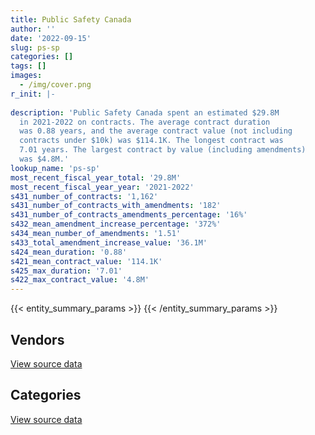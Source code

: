 ```yaml
---
title: Public Safety Canada
author: ''
date: '2022-09-15'
slug: ps-sp
categories: []
tags: []
images:
  - /img/cover.png
r_init: |-
  
description: 'Public Safety Canada spent an estimated $29.8M
  in 2021-2022 on contracts. The average contract duration
  was 0.88 years, and the average contract value (not including
  contracts under $10k) was $114.1K. The longest contract was
  7.01 years. The largest contract by value (including amendments)
  was $4.8M.'
lookup_name: 'ps-sp'
most_recent_fiscal_year_total: '29.8M'
most_recent_fiscal_year_year: '2021-2022'
s431_number_of_contracts: '1,162'
s431_number_of_contracts_with_amendments: '182'
s431_number_of_contracts_amendments_percentage: '16%'
s432_mean_amendment_increase_percentage: '372%'
s434_mean_number_of_amendments: '1.51'
s433_total_amendment_increase_value: '36.1M'
s424_mean_duration: '0.88'
s421_mean_contract_value: '114.1K'
s425_max_duration: '7.01'
s422_max_contract_value: '4.8M'
---
```


<script src="/rmarkdown-libs/htmlwidgets/htmlwidgets.js"></script>
<link href="/rmarkdown-libs/datatables-css/datatables-crosstalk.css" rel="stylesheet" />
<script src="/rmarkdown-libs/datatables-binding/datatables.js"></script>
<script src="/rmarkdown-libs/jquery/jquery-3.6.0.min.js"></script>
<link href="/rmarkdown-libs/dt-core-bootstrap/css/dataTables.bootstrap.min.css" rel="stylesheet" />
<link href="/rmarkdown-libs/dt-core-bootstrap/css/dataTables.bootstrap.extra.css" rel="stylesheet" />
<script src="/rmarkdown-libs/dt-core-bootstrap/js/jquery.dataTables.min.js"></script>
<script src="/rmarkdown-libs/dt-core-bootstrap/js/dataTables.bootstrap.min.js"></script>
<link href="/rmarkdown-libs/crosstalk/css/crosstalk.min.css" rel="stylesheet" />
<script src="/rmarkdown-libs/crosstalk/js/crosstalk.min.js"></script>
<script src="/rmarkdown-libs/htmlwidgets/htmlwidgets.js"></script>
<link href="/rmarkdown-libs/datatables-css/datatables-crosstalk.css" rel="stylesheet" />
<script src="/rmarkdown-libs/datatables-binding/datatables.js"></script>
<script src="/rmarkdown-libs/jquery/jquery-3.6.0.min.js"></script>
<link href="/rmarkdown-libs/dt-core-bootstrap/css/dataTables.bootstrap.min.css" rel="stylesheet" />
<link href="/rmarkdown-libs/dt-core-bootstrap/css/dataTables.bootstrap.extra.css" rel="stylesheet" />
<script src="/rmarkdown-libs/dt-core-bootstrap/js/jquery.dataTables.min.js"></script>
<script src="/rmarkdown-libs/dt-core-bootstrap/js/dataTables.bootstrap.min.js"></script>
<link href="/rmarkdown-libs/crosstalk/css/crosstalk.min.css" rel="stylesheet" />
<script src="/rmarkdown-libs/crosstalk/js/crosstalk.min.js"></script>

{{< entity_summary_params >}}
{{< /entity_summary_params >}}

## Vendors

<div id="htmlwidget-1" style="width:100%;height:auto;" class="datatables html-widget"></div>
<script type="application/json" data-for="htmlwidget-1">{"x":{"style":"bootstrap","filter":"none","vertical":false,"data":[["<a href=\"/vendors/acart_communications/\">Acart Communications<\/a>","<a href=\"/vendors/act/\">ACT<\/a>","<a href=\"/vendors/adga_group/\">ADGA Group<\/a>","<a href=\"/vendors/adrm_technology_consulting/\">ADRM Technology Consulting<\/a>","<a href=\"/vendors/advanced_business_interiors/\">Advanced Business Interiors<\/a>","<a href=\"/vendors/aecom/\">AECOM<\/a>","<a href=\"/vendors/altis_human_resources/\">Altis Human Resources<\/a>","<a href=\"/vendors/artemp_personnel_services/\">Artemp Personnel Services<\/a>","<a href=\"/vendors/banfield_seguin/\">Banfield Seguin<\/a>","<a href=\"/vendors/bdo_canada/\">BDO Canada<\/a>","<a href=\"/vendors/bell_canada/\">Bell Canada<\/a>","<a href=\"/vendors/calian/\">Calian<\/a>","<a href=\"/vendors/canadian_corps_of_commissionaires/\">Canadian Corps of Commissionaires<\/a>","<a href=\"/vendors/carahsoft_technology/\">Carahsoft Technology<\/a>","<a href=\"/vendors/carleton_university/\">Carleton University<\/a>","<a href=\"/vendors/cbci_telecom/\">CBCI Telecom<\/a>","<a href=\"/vendors/cdw_canada/\">CDW Canada<\/a>","<a href=\"/vendors/cgi/\">CGI<\/a>","<a href=\"/vendors/charron_human_resources/\">Charron Human Resources<\/a>","<a href=\"/vendors/chubb_edwards/\">Chubb Edwards<\/a>","<a href=\"/vendors/cision_canada/\">Cision Canada<\/a>","<a href=\"/vendors/cistel_technology/\">Cistel Technology<\/a>","<a href=\"/vendors/cofomo/\">Cofomo<\/a>","<a href=\"/vendors/commvault_systems/\">Commvault Systems<\/a>","<a href=\"/vendors/contract_community/\">Contract Community<\/a>","<a href=\"/vendors/cossette_communications/\">Cossette Communications<\/a>","<a href=\"/vendors/csdc_systems/\">CSDC Systems<\/a>","<a href=\"/vendors/deloitte/\">Deloitte<\/a>","<a href=\"/vendors/donna_cona/\">Donna Cona<\/a>","<a href=\"/vendors/ebsco_canada/\">EBSCO Canada<\/a>","<a href=\"/vendors/eclipsys_solutions/\">Eclipsys Solutions<\/a>","<a href=\"/vendors/ecole_de_langues_abce/\">Ecole De Langues Abce<\/a>","<a href=\"/vendors/ekos_research_associates/\">Ekos Research Associates<\/a>","<a href=\"/vendors/elsevier/\">Elsevier<\/a>","<a href=\"/vendors/environics_research_group/\">Environics Research Group<\/a>","<a href=\"/vendors/esri/\">ESRI<\/a>","<a href=\"/vendors/excel_human_resources/\">Excel Human Resources<\/a>","<a href=\"/vendors/fast_forward_french/\">Fast Forward French<\/a>","<a href=\"/vendors/fast_track_staffing/\">Fast Track Staffing<\/a>","<a href=\"/vendors/ference_company_consulting/\">Ference Company Consulting<\/a>","<a href=\"/vendors/ford_motor_company/\">Ford Motor Company<\/a>","<a href=\"/vendors/gartner/\">Gartner<\/a>","<a href=\"/vendors/gc_strategies/\">GC Strategies<\/a>","<a href=\"/vendors/general_dynamics/\">General Dynamics<\/a>","<a href=\"/vendors/global_upholstery/\">Global Upholstery<\/a>","<a href=\"/vendors/graybridge_international_consulting/\">Graybridge International Consulting<\/a>","<a href=\"/vendors/hewlett_packard/\">Hewlett Packard<\/a>","<a href=\"/vendors/hypertec/\">Hypertec<\/a>","<a href=\"/vendors/ibm_canada/\">IBM Canada<\/a>","<a href=\"/vendors/ifathom/\">iFathom<\/a>","<a href=\"/vendors/ihs_global/\">IHS Global<\/a>","<a href=\"/vendors/imp_group/\">IMP Group<\/a>","<a href=\"/vendors/integra_networks/\">Integra Networks<\/a>","<a href=\"/vendors/ipsos/\">Ipsos<\/a>","<a href=\"/vendors/ipss/\">IPSS<\/a>","<a href=\"/vendors/john_wiley_sons/\">John Wiley Sons<\/a>","<a href=\"/vendors/kpmg/\">KPMG<\/a>","<a href=\"/vendors/lansdowne_technologies/\">Lansdowne Technologies<\/a>","<a href=\"/vendors/lexisnexis_canada/\">LexisNexis Canada<\/a>","<a href=\"/vendors/lumina_it/\">Lumina IT<\/a>","<a href=\"/vendors/maverin/\">Maverin<\/a>","<a href=\"/vendors/maxsys_staffing_and_consulting/\">Maxsys Staffing and Consulting<\/a>","<a href=\"/vendors/media_q/\">Media Q<\/a>","<a href=\"/vendors/microsoft_canada/\">Microsoft Canada<\/a>","<a href=\"/vendors/modis_canada/\">Modis Canada<\/a>","<a href=\"/vendors/morpho_canada/\">Morpho Canada<\/a>","<a href=\"/vendors/nations_translation_group/\">Nations Translation Group<\/a>","<a href=\"/vendors/nattiq/\">NATTIQ<\/a>","<a href=\"/vendors/nisha_techonologies/\">Nisha Techonologies<\/a>","<a href=\"/vendors/nitam_solutions/\">Nitam Solutions<\/a>","<a href=\"/vendors/northern_micro/\">Northern Micro<\/a>","<a href=\"/vendors/nova_networks/\">Nova Networks<\/a>","<a href=\"/vendors/opentext/\">OpenText<\/a>","<a href=\"/vendors/panasonic/\">Panasonic<\/a>","<a href=\"/vendors/pra/\">PRA<\/a>","<a href=\"/vendors/pricewaterhouse_coopers/\">Pricewaterhouse Coopers<\/a>","<a href=\"/vendors/printers_plus/\">Printers Plus<\/a>","<a href=\"/vendors/protak_consulting_group/\">Protak Consulting Group<\/a>","<a href=\"/vendors/qmr/\">QMR<\/a>","<a href=\"/vendors/quantum_management_services/\">Quantum Management Services<\/a>","<a href=\"/vendors/quintet_consulting/\">Quintet Consulting<\/a>","<a href=\"/vendors/raymond_chabot_grant_thornton/\">Raymond Chabot Grant Thornton<\/a>","<a href=\"/vendors/rhea/\">RHEA<\/a>","<a href=\"/vendors/ricoh/\">Ricoh<\/a>","<a href=\"/vendors/risk_sciences_international/\">Risk Sciences International<\/a>","<a href=\"/vendors/rogers/\">Rogers<\/a>","<a href=\"/vendors/samson_associes/\">Samson Associes<\/a>","<a href=\"/vendors/sas_institute/\">SAS Institute<\/a>","<a href=\"/vendors/sharp_electronics/\">Sharp Electronics<\/a>","<a href=\"/vendors/sierra_systems_group/\">Sierra Systems Group<\/a>","<a href=\"/vendors/simplex_grinnell/\">Simplex Grinnell<\/a>","<a href=\"/vendors/softchoice/\">Softchoice<\/a>","<a href=\"/vendors/stiff_sentences/\">Stiff Sentences<\/a>","<a href=\"/vendors/synersolutions_technologies/\">SynerSolutions Technologies<\/a>","<a href=\"/vendors/tag_hr/\">Tag HR<\/a>","<a href=\"/vendors/teknion/\">Teknion<\/a>","<a href=\"/vendors/teramach_technologies/\">Teramach Technologies<\/a>","<a href=\"/vendors/the_aim_group/\">The AIM Group<\/a>","<a href=\"/vendors/the_halifax_group/\">The Halifax Group<\/a>","<a href=\"/vendors/the_masha_krupp_translation_group/\">The Masha Krupp Translation Group<\/a>","<a href=\"/vendors/the_right_door_consulting/\">The Right Door Consulting<\/a>","<a href=\"/vendors/thomas_schmidt/\">Thomas Schmidt<\/a>","<a href=\"/vendors/thomson_reuters/\">Thomson Reuters<\/a>","<a href=\"/vendors/totem_offisource/\">Totem Offisource<\/a>","<a href=\"/vendors/trm_technologies/\">TRM Technologies<\/a>","<a href=\"/vendors/university_of_ottawa/\">University of Ottawa<\/a>","<a href=\"/vendors/university_of_waterloo/\">University of Waterloo<\/a>","<a href=\"/vendors/vmware/\">VMware<\/a>","<a href=\"/vendors/wolters_kluwer/\">Wolters Kluwer<\/a>","<a href=\"/vendors/workdynamics_technologies/\">WorkDynamics Technologies<\/a>","<a href=\"/vendors/worldreach_software/\">Worldreach Software<\/a>","<a href=\"/vendors/xerox/\">Xerox<\/a>"],[1113596.9,805.26,56867.79,285905.25,null,null,44421.29,179246.56,954471.56,27312.85,null,null,108197.02,40627.14,19117.96,241399.1,3414.14,24860,36985.89,33444.9,45001.12,1732.97,29618.36,12252.3,2798.69,2767204.79,25302.56,null,null,99012.11,81189.49,22739,194034.54,15766.94,17325.51,147304.84,18567.63,20000,null,null,null,150871.98,26029.6,null,2876.06,43229.98,30491.62,null,64542.1,null,148246.18,45997.42,null,75742.55,75716.7,34979.2,1334288.87,null,null,221879.79,110115.24,83996.81,null,437915.64,48292.73,5318.4,null,null,826595.62,16442.44,302018.78,70876.43,7737.87,null,null,null,176456.89,83487.34,330543.2,null,16488,730278.77,3159.96,681918.05,null,73972.02,30510,98504.53,3454.26,null,16863.61,44224.19,null,39550,null,null,36458.32,342248.75,15280.85,498466.38,null,null,905.29,null,1059.38,null,null,117548.78,28250,18635.79,666058.33,69881.27],[351626.72,42731.44,97259.86,286688.55,null,null,85654.54,468806.87,1966521.43,74161.15,179035.28,null,110722,74600.94,39532.04,248355.63,3423.49,null,8327.11,3289.65,46601.2,22652.43,null,null,13145.22,null,25446.88,24916.5,217188.22,268454.24,null,44599.26,107134.01,null,104018.02,129531.65,null,null,null,null,3000.49,null,116180.9,null,37890.15,60130.3,null,57189.3,28325.74,null,289869.57,98876.37,13003.19,147982.3,4563.75,45969.15,7756.47,null,null,94176.12,479787.85,248955.96,null,849336.92,null,10874.5,4386.6,null,2297683.07,20553.06,47662.88,21006.8,7759.07,19716.07,108197.5,null,48402.48,48948.74,203359.3,null,18066.86,1272400.65,21417.54,410463.17,23447.5,74174.68,36047,557190.35,3463.72,75243.23,8030.29,76342.11,null,5763,null,null,null,95707.92,null,345726.1,81360,271566.49,7363,null,21540.62,null,null,null,22907.36,31718.08,667883.15,13747.14],[null,59190.47,96994.13,null,11435.6,267682.07,594682.66,116157.26,2668163.34,null,332694.6,null,109157.6,3764.01,null,14391.85,null,null,null,14294.29,24860,null,null,null,33410.78,2552453.13,31728.15,null,85820.36,130696.79,null,6310.96,48978.39,null,72036.65,129389.63,null,null,null,null,52151.42,null,null,79989.52,null,19405.99,30657.06,63280,229052.4,24000,null,160226.21,null,107531.33,116757.75,7273.91,null,129526.25,null,44672.73,478476.95,44893.7,16950,1135949.28,null,null,670479.85,6921.25,31198.86,null,1715964.32,null,null,null,null,null,10384.7,null,244869.82,0,88567.03,1340098.67,null,428965.5,null,73972.02,107460.43,171706.1,3454.26,742264.26,null,32906.36,null,420699,127496.54,null,null,329940.48,65257.5,6097.09,93950.62,401302.7,6437.59,12806.29,null,null,22600,null,13560,21355.92,693503.79,null],[null,54058.13,48629.93,null,null,272155.86,712283.88,39324,2668163.34,null,146060.41,282900.97,71950.69,68962.79,null,119343.88,4589.48,null,null,null,null,null,null,null,null,7468386.87,19075.12,58066.28,1646.57,null,null,null,173762.2,null,154296.26,101759.38,19967.1,5427.61,61782.75,80230,null,87431.6,null,null,null,140554.72,215188.95,135543.5,701650.42,null,null,null,87326.4,69280.46,355198.14,28950.87,null,null,9361.62,76089.7,478476.95,null,null,943965.8,null,null,728594.72,17995.25,90473.27,null,2390990.02,null,null,null,18186.7,60754.32,null,null,194963.94,null,24446.1,1303337.53,null,379186.76,null,43369.9,185887.57,174697.65,3454.26,742264.26,null,66731.94,21187.5,420699,153079.73,140857.68,null,null,null,null,202003.16,100050.81,null,20109.48,null,39500,null,null,30815.1,147926.14,259495.37,null]],"container":"<table class=\"table table-striped table-hover row-border order-column display\">\n  <thead>\n    <tr>\n      <th>Vendor<\/th>\n      <th>2018-2019<\/th>\n      <th>2019-2020<\/th>\n      <th>2020-2021<\/th>\n      <th>2021-2022<\/th>\n    <\/tr>\n  <\/thead>\n<\/table>","options":{"order":[[4,"desc"]],"pageLength":10,"autoWidth":true,"columnDefs":[{"targets":1,"render":"function(data, type, row, meta) {\n    return type !== 'display' ? data : DTWidget.formatCurrency(data, \"$\", 2, 3, \",\", \".\", true, null);\n  }"},{"targets":2,"render":"function(data, type, row, meta) {\n    return type !== 'display' ? data : DTWidget.formatCurrency(data, \"$\", 2, 3, \",\", \".\", true, null);\n  }"},{"targets":3,"render":"function(data, type, row, meta) {\n    return type !== 'display' ? data : DTWidget.formatCurrency(data, \"$\", 2, 3, \",\", \".\", true, null);\n  }"},{"targets":4,"render":"function(data, type, row, meta) {\n    return type !== 'display' ? data : DTWidget.formatCurrency(data, \"$\", 2, 3, \",\", \".\", true, null);\n  }"},{"width":"16%","targets":[1,2,3,4]},{"className":"dt-right","targets":[1,2,3,4]}],"orderClasses":false}},"evals":["options.columnDefs.0.render","options.columnDefs.1.render","options.columnDefs.2.render","options.columnDefs.3.render"],"jsHooks":[]}</script>
<p class="text-right">
<a href="https://github.com/GoC-Spending/contracts-data/tree/main/data/out/departments/ps-sp/summary_by_fiscal_year_by_vendor.csv" class="source-data-link btn btn-link">View source data</a>
</p>

## Categories

<div id="htmlwidget-2" style="width:100%;height:auto;" class="datatables html-widget"></div>
<script type="application/json" data-for="htmlwidget-2">{"x":{"style":"bootstrap","filter":"none","vertical":false,"data":[["<a href=\"/categories/facilities_and_construction/\">Facilities and construction<\/a>","<a href=\"/categories/office_management/\">Office management<\/a>","<a href=\"/categories/professional_services/\">Professional services<\/a>","<a href=\"/categories/information_technology/\">Information technology<\/a>","<a href=\"/categories/medical/\">Medical<\/a>","<a href=\"/categories/transportation_and_logistics/\">Transportation and logistics<\/a>","<a href=\"/categories/travel/\">Travel<\/a>","<a href=\"/categories/security_and_protection/\">Security and protection<\/a>","<a href=\"/categories/human_capital/\">Human capital<\/a>"],[77986.51,2715770.53,12072929.77,6030339.8,null,null,null,283046.08,328411.43],[71615.1,577920.1,8021795.01,9582983.96,null,3000.49,17516.67,254795.72,249615.3],[36535.95,560561.92,7301131.58,13025928.95,6009.6,52151.42,null,265220.02,160706.63],[40570.81,1130119.69,8690030.08,19539745.71,8501.96,null,null,120580.62,300575.81]],"container":"<table class=\"table table-striped table-hover row-border order-column display\">\n  <thead>\n    <tr>\n      <th>Category<\/th>\n      <th>2018-2019<\/th>\n      <th>2019-2020<\/th>\n      <th>2020-2021<\/th>\n      <th>2021-2022<\/th>\n    <\/tr>\n  <\/thead>\n<\/table>","options":{"order":[[4,"desc"]],"dom":"t","pageLength":30,"autoWidth":true,"columnDefs":[{"targets":1,"render":"function(data, type, row, meta) {\n    return type !== 'display' ? data : DTWidget.formatCurrency(data, \"$\", 2, 3, \",\", \".\", true, null);\n  }"},{"targets":2,"render":"function(data, type, row, meta) {\n    return type !== 'display' ? data : DTWidget.formatCurrency(data, \"$\", 2, 3, \",\", \".\", true, null);\n  }"},{"targets":3,"render":"function(data, type, row, meta) {\n    return type !== 'display' ? data : DTWidget.formatCurrency(data, \"$\", 2, 3, \",\", \".\", true, null);\n  }"},{"targets":4,"render":"function(data, type, row, meta) {\n    return type !== 'display' ? data : DTWidget.formatCurrency(data, \"$\", 2, 3, \",\", \".\", true, null);\n  }"},{"width":"16%","targets":[1,2,3,4]},{"className":"dt-right","targets":[1,2,3,4]}],"orderClasses":false,"lengthMenu":[10,25,30,50,100]}},"evals":["options.columnDefs.0.render","options.columnDefs.1.render","options.columnDefs.2.render","options.columnDefs.3.render"],"jsHooks":[]}</script>
<p class="text-right">
<a href="https://github.com/GoC-Spending/contracts-data/tree/main/data/out/departments/ps-sp/summary_by_fiscal_year_by_category.csv" class="source-data-link btn btn-link">View source data</a>
</p>
